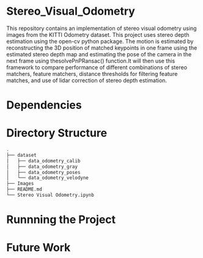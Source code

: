 # Stereo_Visual_Odometry
This repository contains an implementation of stereo visual odometry using images from the KITTI Odometry dataset. This project uses stereo depth estimation using the open-cv python package. The motion is estimated by reconstructing the 3D position of matched keypoints in one frame using the estimated stereo depth map and estimating the pose of the camera in the next frame using thesolvePnPRansac() function.It will then use this framework to compare performance of different combinations of stereo matchers, feature matchers, distance thresholds for filtering feature matches, and use of lidar correction of stereo depth estimation.

# Dependencies 


# Directory Structure
``` bash
.
├── dataset
│   ├── data_odometry_calib
│   ├── data_odometry_gray
│   ├── data_odometry_poses
│   └── data_odometry_velodyne
├── Images
├── README.md
└── Stereo Visual Odometry.ipynb
```

# Runnning the Project 


# Future Work



